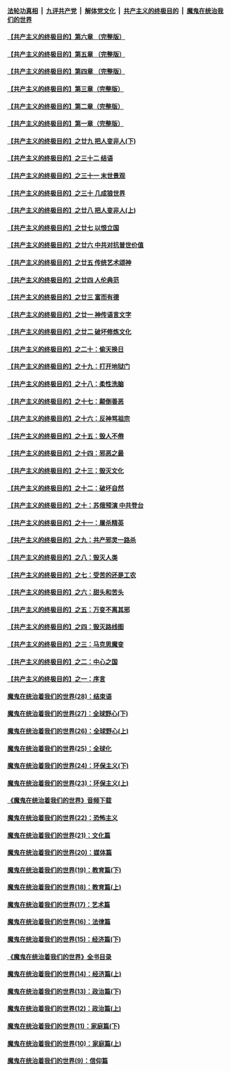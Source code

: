 ####  [法轮功真相](../../../../basic/blob/master/README.md?t=11202039) &nbsp;|&nbsp; [九评共产党](../../../../9ping.md/blob/master/README.md?t=11202039) &nbsp;|&nbsp; [解体党文化](../../../../jtdwh.md/blob/master/README.md?t=11202039)  &nbsp;|&nbsp; [共产主义的终极目的](../../../../gczydzjmd.md/blob/master/README.md?t=11202039) &nbsp;|&nbsp; [魔鬼在统治我们的世界](../../../../mgztzwmdsj.md/blob/master/README.md?t=11202039) 

#### [【共产主义的终极目的】第六章 （完整版）](../pages/nsc422/n11428913.md?t=11202039) 

#### [【共产主义的终极目的】第五章 （完整版）](../pages/nsc422/n11428912.md?t=11202039) 

#### [【共产主义的终极目的】第四章 （完整版）](../pages/nsc422/n11428907.md?t=11202039) 

#### [【共产主义的终极目的】第三章（完整版）](../pages/nsc422/n11428848.md?t=11202039) 

#### [【共产主义的终极目的】第二章（完整版）](../pages/nsc422/n11428831.md?t=11202039) 

#### [【共产主义的终极目的】第一章（完整版）](../pages/nsc422/n11417651.md?t=11202039) 

#### [【共产主义的终极目的】之廿九 把人变非人(下)](../pages/nsc422/n11344140.md?t=11202039) 

#### [【共产主义的终极目的】之三十二 结语](../pages/nsc422/n11360535.md?t=11202039) 

#### [【共产主义的终极目的】之三十一 末世景观](../pages/nsc422/n11351129.md?t=11202039) 

#### [【共产主义的终极目的】之三十 几成狼世界](../pages/nsc422/n11348280.md?t=11202039) 

#### [【共产主义的终极目的】之廿八 把人变非人(上)](../pages/nsc422/n11340492.md?t=11202039) 

#### [【共产主义的终极目的】之廿七 以恨立国](../pages/nsc422/n11336944.md?t=11202039) 

#### [【共产主义的终极目的】之廿六 中共对抗普世价值](../pages/nsc422/n11324785.md?t=11202039) 

#### [【共产主义的终极目的】之廿五 传统艺术颂神](../pages/nsc422/n11296396.md?t=11202039) 

#### [【共产主义的终极目的】之廿四 人伦典范](../pages/nsc422/n11296397.md?t=11202039) 

#### [【共产主义的终极目的】之廿三 富而有德](../pages/nsc422/n11283598.md?t=11202039) 

#### [【共产主义的终极目的】之廿一 神传语言文字](../pages/nsc422/n11263265.md?t=11202039) 

#### [【共产主义的终极目的】之廿二 破坏修炼文化](../pages/nsc422/n11245728.md?t=11202039) 

#### [【共产主义的终极目的】之二十：偷天换日](../pages/nsc422/n11238846.md?t=11202039) 

#### [【共产主义的终极目的】之十九：打开地狱门](../pages/nsc422/n11206376.md?t=11202039) 

#### [【共产主义的终极目的】之十八：柔性洗脑](../pages/nsc422/n11199994.md?t=11202039) 

#### [【共产主义的终极目的】之十七：颠倒善恶](../pages/nsc422/n11179782.md?t=11202039) 

#### [【共产主义的终极目的】之十六：反神骂祖宗](../pages/nsc422/n11166798.md?t=11202039) 

#### [【共产主义的终极目的】之十五：毁人不倦](../pages/nsc422/n11166792.md?t=11202039) 

#### [【共产主义的终极目的】之十四：邪恶之最](../pages/nsc422/n11150249.md?t=11202039) 

#### [【共产主义的终极目的】之十三：毁灭文化](../pages/nsc422/n11135227.md?t=11202039) 

#### [【共产主义的终极目的】之十二：破坏自然](../pages/nsc422/n11135214.md?t=11202039) 

#### [【共产主义的终极目的】之十：苏俄预演 中共登台](../pages/nsc422/n11118424.md?t=11202039) 

#### [【共产主义的终极目的】之十一：屠杀精英](../pages/nsc422/n11118442.md?t=11202039) 

#### [【共产主义的终极目的】之九：共产邪灵一路杀](../pages/nsc422/n11114139.md?t=11202039) 

#### [【共产主义的终极目的】之八：毁灭人类](../pages/nsc422/n11108503.md?t=11202039) 

#### [【共产主义的终极目的】之七：受苦的还是工农](../pages/nsc422/n11101809.md?t=11202039) 

#### [【共产主义的终极目的】之六：甜头和苦头](../pages/nsc422/n11096971.md?t=11202039) 

#### [【共产主义的终极目的】之五：万变不离其邪](../pages/nsc422/n11091285.md?t=11202039) 

#### [【共产主义的终极目的】之四：毁灭路线图](../pages/nsc422/n11086284.md?t=11202039) 

#### [【共产主义的终极目的】之三：马克思魔变](../pages/nsc422/n11061941.md?t=11202039) 

#### [【共产主义的终极目的】之二：中心之国](../pages/nsc422/n11047728.md?t=11202039) 

#### [【共产主义的终极目的】之一：序言](../pages/nsc422/n11086077.md?t=11202039) 

#### [魔鬼在统治着我们的世界(28)：结束语](../pages/nsc422/n10936246.md?t=11202039) 

#### [魔鬼在统治着我们的世界(27)：全球野心(下)](../pages/nsc422/n10928319.md?t=11202039) 

#### [魔鬼在统治着我们的世界(26)：全球野心(上)](../pages/nsc422/n10900318.md?t=11202039) 

#### [魔鬼在统治着我们的世界(25)：全球化](../pages/nsc422/n10788205.md?t=11202039) 

#### [魔鬼在统治着我们的世界(24)：环保主义(下)](../pages/nsc422/n10695307.md?t=11202039) 

#### [魔鬼在统治着我们的世界(23)：环保主义(上)](../pages/nsc422/n10688613.md?t=11202039) 

#### [《魔鬼在统治着我们的世界》音频下载](../pages/nsc422/n10635553.md?t=11202039) 

#### [魔鬼在统治着我们的世界(22)：恐怖主义](../pages/nsc422/n10614727.md?t=11202039) 

#### [魔鬼在统治着我们的世界(21)：文化篇](../pages/nsc422/n10597706.md?t=11202039) 

#### [魔鬼在统治着我们的世界(20)：媒体篇](../pages/nsc422/n10586579.md?t=11202039) 

#### [魔鬼在统治着我们的世界(19)：教育篇(下)](../pages/nsc422/n10564808.md?t=11202039) 

#### [魔鬼在统治着我们的世界(18)：教育篇(上)](../pages/nsc422/n10526970.md?t=11202039) 

#### [魔鬼在统治着我们的世界(17)：艺术篇](../pages/nsc422/n10499093.md?t=11202039) 

#### [魔鬼在统治着我们的世界(16)：法律篇](../pages/nsc422/n10485969.md?t=11202039) 

#### [魔鬼在统治着我们的世界(15)：经济篇(下)](../pages/nsc422/n10469975.md?t=11202039) 

#### [《魔鬼在统治着我们的世界》全书目录](../pages/nsc422/n10464261.md?t=11202039) 

#### [魔鬼在统治着我们的世界(14)：经济篇(上)](../pages/nsc422/n10457370.md?t=11202039) 

#### [魔鬼在统治着我们的世界(13)：政治篇(下)](../pages/nsc422/n10448270.md?t=11202039) 

#### [魔鬼在统治着我们的世界(12)：政治篇(上)](../pages/nsc422/n10444576.md?t=11202039) 

#### [魔鬼在统治着我们的世界(11)：家庭篇(下)](../pages/nsc422/n10440961.md?t=11202039) 

#### [魔鬼在统治着我们的世界(10)：家庭篇(上)](../pages/nsc422/n10435448.md?t=11202039) 

#### [魔鬼在统治着我们的世界(9)：信仰篇](../pages/nsc422/n10432159.md?t=11202039) 


